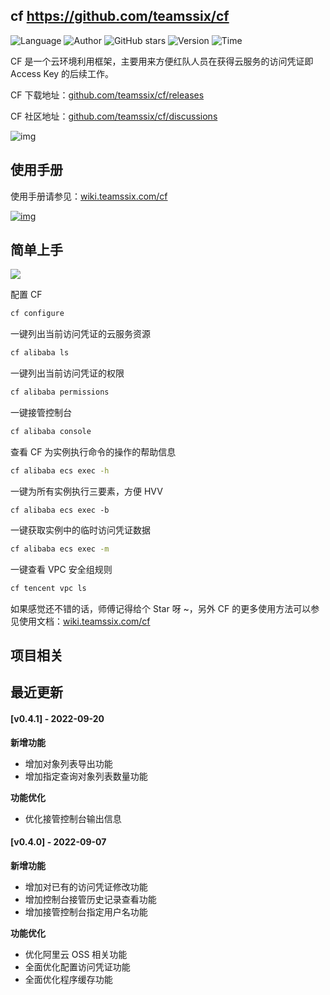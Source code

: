 ## cf <https://github.com/teamssix/cf>
<!--auto_detail_badge_begin_0b490ffb61b26b45de3ea5d7dd8a582e-->
![Language](https://img.shields.io/badge/Language-Golang-blue)
![Author](https://img.shields.io/badge/Author-teamssix-orange)
![GitHub stars](https://img.shields.io/github/stars/teamssix/cf.svg?style=flat&logo=github)
![Version](https://img.shields.io/badge/Version-V0.4.1-red)
![Time](https://img.shields.io/badge/Join-20220829-green)
<!--auto_detail_badge_end_fef74f2d7ea73fcc43ff78e05b1e7451-->

CF 是一个云环境利用框架，主要用来方便红队人员在获得云服务的访问凭证即 Access Key 的后续工作。

CF 下载地址：[github.com/teamssix/cf/releases](https://github.com/teamssix/cf/releases)

CF 社区地址：[github.com/teamssix/cf/discussions](https://github.com/teamssix/cf/discussions)

![img](https://cdn.jsdelivr.net/gh/teamssix/BlogImages/imgs/202208251726676.png)

## 使用手册

使用手册请参见：[wiki.teamssix.com/cf](https://wiki.teamssix.com/cf)

[![img](https://cdn.jsdelivr.net/gh/teamssix/BlogImages/imgs/202207112152449.png)](https://wiki.teamssix.com/cf)

## 简单上手

![](https://cdn.jsdelivr.net/gh/teamssix/BlogImages/imgs/202207180028840.png)

配置 CF

```bash
cf configure
```

一键列出当前访问凭证的云服务资源

```bash
cf alibaba ls
```

一键列出当前访问凭证的权限

```bash
cf alibaba permissions
```

一键接管控制台

```bash
cf alibaba console
```

查看 CF 为实例执行命令的操作的帮助信息

```bash
cf alibaba ecs exec -h
```

一键为所有实例执行三要素，方便 HVV

```
cf alibaba ecs exec -b
```

一键获取实例中的临时访问凭证数据

```bash
cf alibaba ecs exec -m
```

一键查看 VPC 安全组规则

```bash
cf tencent vpc ls
```

如果感觉还不错的话，师傅记得给个 Star 呀 ~，另外 CF 的更多使用方法可以参见使用文档：[wiki.teamssix.com/cf](https://wiki.teamssix.com/cf)

<!--auto_detail_active_begin_e1c6fb434b6f0baf6912c7a1934f772b-->
## 项目相关


## 最近更新

#### [v0.4.1] - 2022-09-20

**新增功能**  
- 增加对象列表导出功能  
- 增加指定查询对象列表数量功能  

**功能优化**  
- 优化接管控制台输出信息

#### [v0.4.0] - 2022-09-07

**新增功能**  
- 增加对已有的访问凭证修改功能  
- 增加控制台接管历史记录查看功能  
- 增加接管控制台指定用户名功能  

**功能优化**  
- 优化阿里云 OSS 相关功能  
- 全面优化配置访问凭证功能  
- 全面优化程序缓存功能

<!--auto_detail_active_end_f9cf7911015e9913b7e691a7a5878527-->
